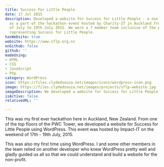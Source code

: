 ```yaml
---
title: Success For Little People
date: 17 Jul 2015
description: Developed a website for Success for Little People - a non-profit organization,
  as a part of the hackathon event hosted by Charity-IT in Auckland from the 17th
  of July to 19th July 2015. We were a 7 member team inclusive of the product owner
  representing Success for Little People.
hasWebsite: true
website: https://www.sflp.org.nz
onGithub: false
github: ''
madeUsing:
- HTML
- CSS
- JavaScript
- Php
category: WordPress
icon: https://files.clydedsouza.net/images/icons/wordpress-icon.png
image: https://files.clydedsouza.net/images/projects/sflp-website.jpg
imageDescription: We developed a website for Success for Little People using WordPress
isActive: false
relativeURL: ''

---
```

This was my first ever hackathon here in Auckland, New Zealand. From one of the top floors of the PWC Tower, we developed a website for Success for Little People using WordPress. This event was hosted by Impact-IT on the weekend of 17th - 19th July, 2015. 

This was also my first time using WordPress. I and some other members in the team relied on another developer who knew WordPress pretty well and gladly guided us all so that we could understand and build a website for the non-profit.